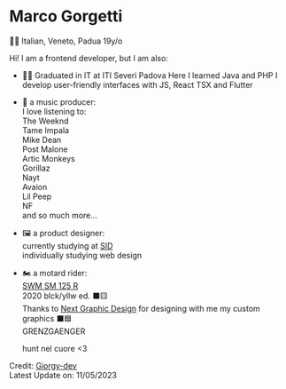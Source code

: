#  Marco Gorgetti
🤌🏻 Italian, Veneto, Padua
19y/o

Hi! I am a frontend developer, but I am also:
 
 - 👨‍🎓 Graduated in IT at ITI Severi Padova
    Here I learned Java and PHP
    I develop user-friendly interfaces with JS, React TSX and Flutter

 - 🎵 a music producer: <br>
    I love listening to:  <br>
     The Weeknd  <br>
     Tame Impala <br>
     Mike Dean <br>
     Post Malone <br>
     Artic Monkeys  <br>
     Gorillaz <br>
     Nayt <br>
     Avaion <br>
     Lil Peep <br>
     NF <br>
     and so much more...
     
 
 - 🖼️ a product designer: <br>
    currently studying at [SID](https://www.scuolaitalianadesign.com)<br>
    individually studying web design

 - 🏍️ a motard rider: <br>
    [SWM SM 125 R](https://swm-motorcycles.it/it/product/sm-125-r/) <br>
    2020 blck/yllw ed. ⬛🟨<br>
    Thanks to [Next Graphic Design](https://www.nextgd.it) for designing with me my custom graphics ⬛🟦 <br>
    GRENZGAENGER
    
   hunt nel cuore <3

Credit: [Giorgy-dev](https://github.com/Giorgy-dev)             
Latest Update on: 11/05/2023
